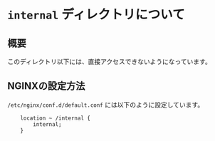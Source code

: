 # `internal` ディレクトリについて

## 概要
このディレクトリ以下には、直接アクセスできないようになっています。

## NGINXの設定方法

`/etc/nginx/conf.d/default.conf` には以下のように設定しています。

```
    location ~ /internal {
        internal;
    }
```
